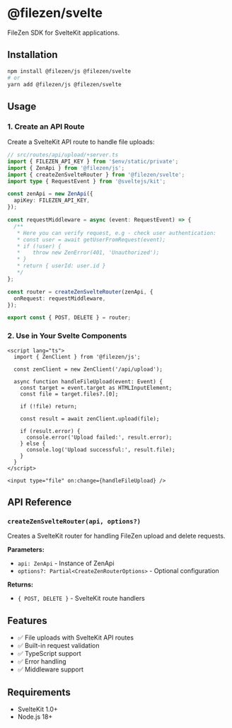 # @filezen/svelte

FileZen SDK for SvelteKit applications.

## Installation

```bash
npm install @filezen/js @filezen/svelte
# or
yarn add @filezen/js @filezen/svelte
```

## Usage

### 1. Create an API Route

Create a SvelteKit API route to handle file uploads:

```typescript
// src/routes/api/upload/+server.ts
import { FILEZEN_API_KEY } from '$env/static/private';
import { ZenApi } from '@filezen/js';
import { createZenSvelteRouter } from '@filezen/svelte';
import type { RequestEvent } from '@sveltejs/kit';

const zenApi = new ZenApi({
  apiKey: FILEZEN_API_KEY,
});

const requestMiddleware = async (event: RequestEvent) => {
  /**
   * Here you can verify request, e.g - check user authentication:
   * const user = await getUserFromRequest(event);
   * if (!user) {
   *    throw new ZenError(401, 'Unauthorized');
   * }
   * return { userId: user.id }
   */
};

const router = createZenSvelteRouter(zenApi, {
  onRequest: requestMiddleware,
});

export const { POST, DELETE } = router;
```

### 2. Use in Your Svelte Components

```svelte
<script lang="ts">
  import { ZenClient } from '@filezen/js';

  const zenClient = new ZenClient('/api/upload');

  async function handleFileUpload(event: Event) {
    const target = event.target as HTMLInputElement;
    const file = target.files?.[0];

    if (!file) return;

    const result = await zenClient.upload(file);

    if (result.error) {
      console.error('Upload failed:', result.error);
    } else {
      console.log('Upload successful:', result.file);
    }
  }
</script>

<input type="file" on:change={handleFileUpload} />
```

## API Reference

### `createZenSvelteRouter(api, options?)`

Creates a SvelteKit router for handling FileZen upload and delete requests.

**Parameters:**

- `api: ZenApi` - Instance of ZenApi
- `options?: Partial<CreateZenRouterOptions>` - Optional configuration

**Returns:**

- `{ POST, DELETE }` - SvelteKit route handlers

## Features

- ✅ File uploads with SvelteKit API routes
- ✅ Built-in request validation
- ✅ TypeScript support
- ✅ Error handling
- ✅ Middleware support

## Requirements

- SvelteKit 1.0+
- Node.js 18+
